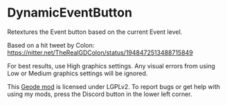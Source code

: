 # DynamicEventButton
Retextures the Event button based on the current Event level.

Based on a hit tweet by Colon: https://nitter.net/TheRealGDColon/status/1948472513488715849

For best results, use High graphics settings. <c-FF0000>Any visual errors from using Low or Medium graphics settings will be ignored.</c>

This [Geode mod](https://geode-sdk.org) is licensed under LGPLv2. To report bugs or get help with using my mods, press the Discord button in the lower left corner.
